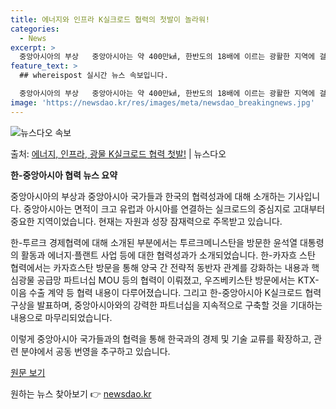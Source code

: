 ```yaml
---
title: 에너지와 인프라 K실크로드 협력의 첫발이 놀라워!
categories:
  - News
excerpt: >
  중앙아시아의 부상   중앙아시아는 약 400만㎢, 한반도의 18배에 이르는 광활한 지역에 걸쳐있어 고대 유럽…
feature_text: >
  ## whereispost 실시간 뉴스 속보입니다.

  중앙아시아의 부상   중앙아시아는 약 400만㎢, 한반도의 18배에 이르는 광활한 지역에 걸쳐있어 고대 유럽…
image: 'https://newsdao.kr/res/images/meta/newsdao_breakingnews.jpg'
---
```


![뉴스다오 속보](https://newsdao.kr/res/images/meta/newsdao_breakingnews.jpg)

<p>출처: <a href="https://newsdao.kr/4260" rel="dofollow">에너지, 인프라, 광물 K실크로드 협력 첫발!</a> | 뉴스다오</p>

**한-중앙아시아 협력 뉴스 요약**

중앙아시아의 부상과 중앙아시아 국가들과 한국의 협력성과에 대해 소개하는 기사입니다. 중앙아시아는 면적이 크고 유럽과 아시아를 연결하는 실크로드의 중심지로 고대부터 중요한 지역이었습니다. 현재는 자원과 성장 잠재력으로 주목받고 있습니다.

한-투르크 경제협력에 대해 소개된 부분에서는 투르크메니스탄을 방문한 윤석열 대통령의 활동과 에너지·플랜트 사업 등에 대한 협력성과가 소개되었습니다. 한-카자흐 스탄 협력에서는 카자흐스탄 방문을 통해 양국 간 전략적 동반자 관계를 강화하는 내용과 핵심광물 공급망 파트너십 MOU 등의 협력이 이뤄졌고, 우즈베키스탄 방문에서는 KTX-이음 수출 계약 등 협력 내용이 다루어졌습니다. 그리고 한-중앙아시아 K실크로드 협력 구상을 발표하며, 중앙아시아와의 강력한 파트너십을 지속적으로 구축할 것을 기대하는 내용으로 마무리되었습니다.

이렇게 중앙아시아 국가들과의 협력을 통해 한국과의 경제 및 기술 교류를 확장하고, 관련 분야에서 공동 번영을 추구하고 있습니다.

[원문 보기](https://newsdao.kr/4260) 

원하는 뉴스 찾아보기 👉 <a href="https://newsdao.kr" rel="dofollow">newsdao.kr</a>


